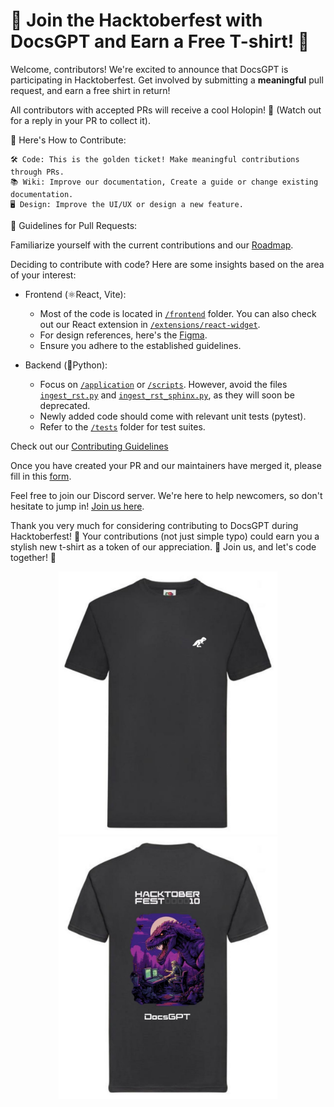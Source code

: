 # 🎉 Join the Hacktoberfest with DocsGPT and Earn a Free T-shirt! 🎉

Welcome, contributors! We're excited to announce that DocsGPT is participating in Hacktoberfest. Get involved by submitting a **meaningful** pull request, and earn a free shirt in return!

All contributors with accepted PRs will receive a cool Holopin! 🤩 (Watch out for a reply in your PR to collect it).

📜 Here's How to Contribute:

    🛠️ Code: This is the golden ticket! Make meaningful contributions through PRs.
    📚 Wiki: Improve our documentation, Create a guide or change existing documentation.
    🖥️ Design: Improve the UI/UX or design a new feature.

📝 Guidelines for Pull Requests:

Familiarize yourself with the current contributions and our [Roadmap](https://github.com/orgs/arc53/projects/2).

Deciding to contribute with code? Here are some insights based on the area of your interest:

- Frontend (⚛️React, Vite):
    - Most of the code is located in [`/frontend`](https://github.com/arc53/DocsGPT/tree/main/frontend) folder. You can also check out our React extension in [`/extensions/react-widget`](https://github.com/arc53/DocsGPT/tree/main/extensions/react-widget).
    - For design references, here's the [Figma](https://www.figma.com/file/OXLtrl1EAy885to6S69554/DocsGPT?node-id=0%3A1&t=hjWVuxRg9yi5YkJ9-1).
    - Ensure you adhere to the established guidelines.

- Backend (🐍Python):
    - Focus on [`/application`](https://github.com/arc53/DocsGPT/tree/main/application) or [`/scripts`](https://github.com/arc53/DocsGPT/tree/main/scripts). However, avoid the files [`ingest_rst.py`](https://github.com/arc53/DocsGPT/blob/main/scripts/old/ingest_rst.py) and [`ingest_rst_sphinx.py`](https://github.com/arc53/DocsGPT/blob/main/scripts/old/ingest_rst_sphinx.py), as they will soon be deprecated.
    - Newly added code should come with relevant unit tests (pytest).
    - Refer to the [`/tests`](https://github.com/arc53/DocsGPT/tree/main/tests) folder for test suites.

Check out our [Contributing Guidelines](https://github.com/arc53/DocsGPT/blob/main/CONTRIBUTING.md)

Once you have created your PR and our maintainers have merged it, please fill in this [form](https://airtable.com/appfkqFVjB0RpYCJh/shrXXM98xgRsbjO7s).

Feel free to join our Discord server. We're here to help newcomers, so don't hesitate to jump in! [Join us here](https://discord.gg/n5BX8dh8rU).

Thank you very much for considering contributing to DocsGPT during Hacktoberfest! 🙏 Your contributions (not just simple typo) could earn you a stylish new t-shirt as a token of our appreciation. 🎁 Join us, and let's code together! 🚀

<p align="center">
<img src="Assets/DocsGPT tee-front.jpeg" width="350" />
<img src="Assets/DocsGPT tee-back.jpeg" width="350" />
</p>
